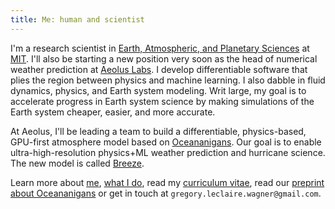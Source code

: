 ```yaml
---
title: Me: human and scientist
---
```


I'm a research scientist in [Earth, Atmospheric, and Planetary Sciences] at [MIT].
I'll also be starting a new position very soon as the head of numerical weather prediction at [Aeolus Labs].
I develop differentiable software that plies the region between physics and machine learning.
I also dabble in fluid dynamics, physics, and Earth system modeling.
Writ large, my goal is to accelerate progress in Earth system science by making simulations of the Earth system cheaper, easier, and more accurate.

At Aeolus, I'll be leading a team to build a differentiable, physics-based, GPU-first atmosphere model based on [Oceananigans].
Our goal is to enable ultra-high-resolution physics+ML weather prediction and hurricane science.
The new model is called [Breeze].

Learn more about [me], [what I do], read my [curriculum vitae], read our [preprint about Oceananigans](oceananigans-paper)
or get in touch at `gregory.leclaire.wagner@gmail.com`.

[Aeolus Labs]: https://aeolus.earth/
[Oceananigans]: https://github.com/CliMA/Oceananigans.jl
[Breeze]: https://github.com/NumericalEarth/Breeze.jl
[Earth, Atmospheric, and Planetary Sciences]: https://eapsweb.mit.edu
[Climate Modeling Alliance]: https://clima.caltech.edu
[curriculum vitae]: https://glwagner.github.io/assets/pdf/glw-curriculum-vitae.pdf
[me]: https://glwagner.github.io/about/
[what I do]: https://glwagner.github.io/work/
[MIT]: http://www.mit.edu
[oceananigans-paper]: https://glwagner.github.io/assets/pdf/Oceananigans.pdf
